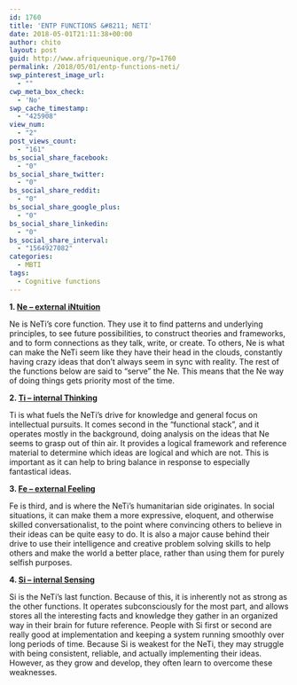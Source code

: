```yaml
---
id: 1760
title: 'ENTP FUNCTIONS &#8211; NETI'
date: 2018-05-01T21:11:38+00:00
author: chito
layout: post
guid: http://www.afriqueunique.org/?p=1760
permalink: /2018/05/01/entp-functions-neti/
swp_pinterest_image_url:
  - ""
cwp_meta_box_check:
  - 'No'
swp_cache_timestamp:
  - "425908"
view_num:
  - "2"
post_views_count:
  - "161"
bs_social_share_facebook:
  - "0"
bs_social_share_twitter:
  - "0"
bs_social_share_reddit:
  - "0"
bs_social_share_google_plus:
  - "0"
bs_social_share_linkedin:
  - "0"
bs_social_share_interval:
  - "1564927082"
categories:
  - MBTI
tags:
  - Cognitive functions
---
```

**1. [Ne &#8211; external iNtuition](https://www.afriqueunique.org/?s=NE)**

Ne is NeTi’s core function. They use it to find patterns and underlying principles, to see future possibilities, to construct theories and frameworks, and to form connections as they talk, write, or create. To others, Ne is what can make the NeTi seem like they have their head in the clouds, constantly having crazy ideas that don’t always seem in sync with reality. The rest of the functions below are said to &#8220;serve&#8221; the Ne. This means that the Ne way of doing things gets priority most of the time.

**2. [Ti &#8211; internal Thinking](https://www.afriqueunique.org/?s=TI)**

Ti is what fuels the NeTi’s drive for knowledge and general focus on intellectual pursuits.&nbsp;It comes second in the “functional stack”, and it operates mostly in the background, doing analysis on the ideas that Ne seems to grasp out of thin air. It provides a logical framework and reference material to determine which ideas are logical and which are not. This is important as it can help to bring balance in response to especially fantastical ideas.

**3. [Fe &#8211; external Feeling](https://www.afriqueunique.org/?s=FE)**

Fe is third, and is where the NeTi’s humanitarian side originates. In social situations, it can make them a more expressive, eloquent, and otherwise skilled conversationalist, to the point where convincing others to believe in their ideas can be quite easy to do. It is also a major cause behind their drive to use their intelligence and creative problem solving skills to help others and make the world a better place, rather than using them for purely selfish purposes.

**4. [Si &#8211; internal Sensing](https://www.afriqueunique.org/?s=FE)**

Si is the NeTi’s last function. Because of this, it is inherently not as strong as the other functions. It operates subconsciously for the most part, and allows stores all the interesting facts and knowledge they gather in an organized way in their brain for future reference. People with Si first or second are really good at implementation and keeping a system running smoothly over long periods of time. Because Si is weakest for the NeTi, they may struggle with being consistent, reliable, and actually implementing their ideas. However, as they grow and develop, they often learn to overcome these weaknesses.